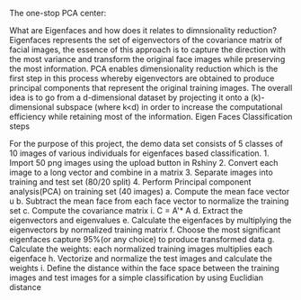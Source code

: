 The one-stop PCA center:

What are Eigenfaces and how does it relates to dimnsionality reduction?
    Eigenfaces represents the set of eigenvectors of the covariance matrix of facial images, the essence of this approach is to capture the direction with the most variance and transform the original face images while preserving the most information.
    PCA enables dimensionality reduction which is the first step in this process whereby eigenvectors are obtained to produce principal components that represent the original training images. The overall idea is to go from a d-dimensional dataset by projecting it onto a (k)-dimensional subspace (where k<d) in order to increase the computational efficiency while retaining most of the information.
    Eigen Faces Classification steps
  
For the purpose of this project, the demo data set consists of 5 classes of 10 images of various individuals for eigenfaces based classification.
    1. Import 50 png images using the upload button in Rshiny
    2. Convert each image to a long vector and combine in a matrix
    3. Separate images into training and test set (80/20 split)
    4. Perform Principal component analysis(PCA) on training set (40 images)
    a. Compute the mean face vector u
    b. Subtract the mean face from each face vector to normalize the training set
    c. Compute the covariance matrix
    i. C = A'* A
    d. Extract the eigenvectors and eigenvalues
    e. Calculate the eigenfaces by multiplying the eigenvectors by normalized training matrix
    f. Choose the most significant eigenfaces capture 95%(or any choice) to produce transformed data
    g. Calculate the weights: each normalized training images multiplies each eigenface
    h. Vectorize and normalize the test images and calculate the weights
    i. Define the distance within the face space between the training images and test images for a simple classification by using Euclidian distance
